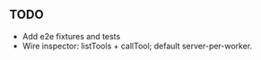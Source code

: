 ## TODO

- Add e2e fixtures and tests
- Wire inspector: listTools + callTool; default server-per-worker.


